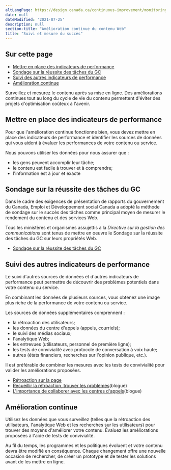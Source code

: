 ```yaml
---
altLangPage: https://design.canada.ca/continuous-improvement/monitoring.html
date: null
dateModified: '2021-07-25'
description: null
section-title: "Amélioration continue du contenu Web"
title: "Suivi et mesure du succès"
---
```

<h2>Sur cette page</h2>
<ul>
  <li><a href="#indicateurs">Mettre en place des indicateurs de performance</a></li>
  <li><a href="#SRTGC">Sondage sur la réussite des tâches du GC</a></li>
  <li><a href="#suivi">Suivi des autres indicateurs de performance</a></li>
  <li><a href="#continue">Amélioration continue</a></li>
</ul>
<p>Surveillez et mesurez le contenu après sa mise en ligne. Des améliorations continues tout au long du cycle de vie du contenu permettent d'éviter des projets d'optimisation coûteux à l'avenir.</p>
<h2 id="indicateurs">Mettre en place des indicateurs de performance</h2>
<p>Pour que l'amélioration continue fonctionne bien, vous devez mettre en place des indicateurs de performance et identifier les sources de données qui vous aident à évaluer les performances de votre contenu ou service.</p>
<p>Nous pouvons utiliser les données pour nous assurer que&nbsp;:</p>
<ul>
  <li>les gens peuvent accomplir leur tâche;</li>
  <li>le contenu est facile à trouver et à comprendre;</li>
  <li>l'information est à jour et exacte</li>
</ul>
<h2 id="SRTGC">Sondage sur la réussite des tâches du GC</h2>
<p>Dans le cadre des exigences de présentation de rapports du gouvernement du Canada, Emploi et Développement social Canada a adopté la méthode de sondage sur le succès des tâches comme principal moyen de mesurer le rendement du contenu et des services Web.</p>
<p>Tous les ministères et organismes assujettis à la <cite>Directive sur la gestion des communications</cite> sont tenus de mettre en oeuvre le Sondage sur la réussite des tâches du GC sur leurs propriétés Web.</p>
<ul>
  <li><a href="https://conception.canada.ca/sondage/index.html">Sondage sur la réussite des tâches du GC</a></li>
</ul>
<h2 id="suivi">Suivi des autres indicateurs de performance</h2>
<p>Le suivi d'autres sources de données et d'autres indicateurs de performance peut permettre de découvrir des problèmes potentiels dans votre contenu ou service.</p>
<p>En combinant les données de plusieurs sources, vous obtenez une image plus riche de la performance de votre contenu ou service.</p>
<p>Les sources de données supplémentaires comprennent&nbsp;:</p>
<ul>
  <li>la rétroaction des utilisateurs;</li>
  <li>les données du centre d'appels (appels, courriels);</li>
  <li>le suivi des médias sociaux;</li>
  <li>l'analytique Web;</li>
  <li>les entrevues (utilisateurs, personnel de première ligne);</li>
  <li>les tests de convivialité avec protocole de conversation à voix haute;</li>
  <li>autres (états financiers, recherches sur l'opinion publique, etc.).</li>
</ul>
<p>Il est préférable de combiner les mesures avec les tests de convivialité pour valider les améliorations proposées.</p>
<ul>
  <li><a href="https://conception.canada.ca/retroaction/index.html">Rétroaction sur la page</a></li>
  <li><a href="https://blogue.canada.ca/2020/10/09/recueillir-la-retroaction">Recueillir la rétroaction, trouver les problèmes</a>(blogue)</li>
  <li><a href="https://blogue.canada.ca/2021/03/01/collaborer-avec-centres-appels">L'importance de collaborer avec les centres d'appels</a>(blogue)</li>
</ul>
<h2 id="continue">Amélioration continue</h2>
<p>Utilisez les données que vous surveillez (telles que la rétroaction des utilisateurs, l'analytique Web et les recherches sur les utilisateurs) pour trouver des moyens d'améliorer votre contenu. Évaluez les améliorations proposées à l'aide de tests de convivialité.</p>
<p>Au fil du temps, les programmes et les politiques évoluent et votre contenu devra être modifié en conséquence. Chaque changement offre une nouvelle occasion de rechercher, de créer un prototype et de tester les solutions avant de les mettre en ligne.</p>
